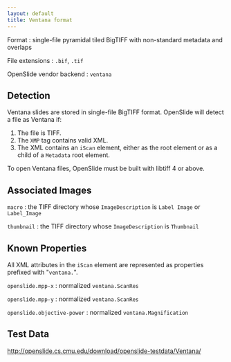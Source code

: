 ```yaml
---
layout: default
title: Ventana format
---
```


Format
: single-file pyramidal tiled BigTIFF with non-standard metadata and overlaps

File extensions
: `.bif`, `.tif`

OpenSlide vendor backend
: `ventana`


Detection
---------

Ventana slides are stored in single-file BigTIFF format.
OpenSlide will detect a file as Ventana if:

 1. The file is TIFF.
 2. The `XMP` tag contains valid XML.
 3. The XML contains an `iScan` element, either as the root element or as a child of a `Metadata` root element.

To open Ventana files, OpenSlide must be built with libtiff 4 or above.


Associated Images
-----------------

`macro`
: the TIFF directory whose `ImageDescription` is `Label Image` or `Label_Image`

`thumbnail`
: the TIFF directory whose `ImageDescription` is `Thumbnail`


Known Properties
----------------

All XML attributes in the `iScan` element are represented as properties
prefixed with "`ventana.`".

`openslide.mpp-x`
: normalized `ventana.ScanRes`

`openslide.mpp-y`
: normalized `ventana.ScanRes`

`openslide.objective-power`
: normalized `ventana.Magnification`


Test Data
---------

<http://openslide.cs.cmu.edu/download/openslide-testdata/Ventana/>
